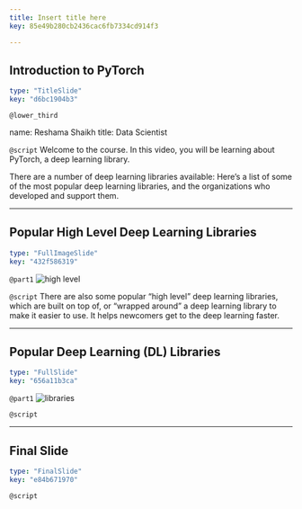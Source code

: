 ```yaml
---
title: Insert title here
key: 85e49b280cb2436cac6fb7334cd914f3

---
```

## Introduction to PyTorch

```yaml
type: "TitleSlide"
key: "d6bc1904b3"
```

`@lower_third`

name: Reshama Shaikh
title: Data Scientist


`@script`
Welcome to the course.  In this video, you will be learning about PyTorch, a deep learning library.

There are a number of deep learning libraries available:  Here’s a list of some of the most popular deep learning libraries, and the organizations who developed and support them.


---
## Popular High Level Deep Learning Libraries

```yaml
type: "FullImageSlide"
key: "432f586319"
```

`@part1`
![high level](https://assets.datacamp.com/production/repositories/3590/datasets/fd28f0867ea87b564ceec8cc4c1c6b1d021f9309/dc_highlevel.png)


`@script`
There are also some popular “high level” deep learning libraries, which are built on top of, or “wrapped around” a deep learning library to make it easier to use.  It helps newcomers get to the  deep learning faster.


---
## Popular Deep Learning (DL) Libraries

```yaml
type: "FullSlide"
key: "656a11b3ca"
```

`@part1`
![libraries](https://assets.datacamp.com/production/repositories/3590/datasets/6f43dbbc600cfdf3f08186bc9da76d6a34b6278c/dl_libraries.png)


`@script`



---
## Final Slide

```yaml
type: "FinalSlide"
key: "e84b671970"
```

`@script`


